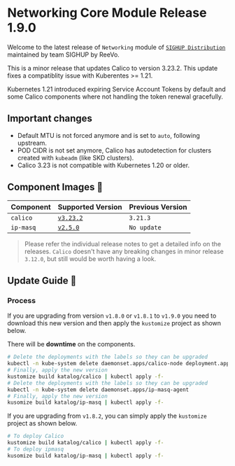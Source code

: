 # Networking Core Module Release 1.9.0

Welcome to the latest release of `Networking` module of [`SIGHUP
Distribution`](https://github.com/sighupio/distribution) maintained by team
SIGHUP by ReeVo.

This is a minor release that updates Calico to version 3.23.2. This update fixes a compatiblity issue with Kuberentes >= 1.21.

Kubernetes 1.21 introduced expiring Service Account Tokens by default and some Calico components where not handling the token renewal gracefully.

## Important changes

- Default MTU is not forced anymore and is set to `auto`, following upstream.
- POD CIDR is not set anymore, Calico has autodetection for clusters created with `kubeadm` (like SKD clusters).
- Calico 3.23 is not compatible with Kubernetes 1.20 or older.

## Component Images 🚢

| Component | Supported Version                                                                | Previous Version |
| --------- | -------------------------------------------------------------------------------- | ---------------- |
| `calico`  | [`v3.23.2`](https://projectcalico.docs.tigera.io/archive/v3.23/release-notes/)   | `3.21.3`         |
| `ip-masq` | [`v2.5.0`](https://github.com/kubernetes-sigs/ip-masq-agent/releases/tag/v2.5.0) | `No update`      |

> Please refer the individual release notes to get a detailed info on the
> releases. `Calico` doesn't have any breaking changes in minor release `3.12.0`, but still would be worth having a look.

## Update Guide 🦮

### Process

If you are upgrading from version `v1.8.0` or `v1.8.1` to `v1.9.0` you need to download this new version and then apply the `kustomize` project as shown below.

There will be **downtime** on the components.

```bash
# Delete the deployments with the labels so they can be upgraded
kubectl -n kube-system delete daemonset.apps/calico-node deployment.apps/calico-kube-controllers
# Finally, apply the new version
kustomize build katalog/calico | kubectl apply -f-
# Delete the deployments with the labels so they can be upgraded
kubectl -n kube-system delete daemonset.apps/ip-masq-agent
# Finally, apply the new version
kusomize build katalog/ip-masq | kubectl apply -f-
```

If you are upgrading from  `v1.8.2`, you can simply apply the `kustomize` project as shown below.

```bash
# To deploy Calico
kustomize build katalog/calico | kubectl apply -f-
# To deploy ipmasq
kusomize build katalog/ip-masq | kubectl apply -f-
```
